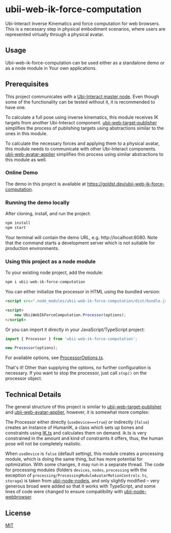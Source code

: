 # ubii-web-ik-force-computation
Ubi-Interact Inverse Kinematics and force computation for web browsers. This is a necessary step in physical embodiment scenarios, where users are represented virtually through a physical avatar.

## Usage
Ubii-web-ik-force-computation can be used either as a standalone demo or as a node module in Your own applications.

## Prerequisites
This project communicates with a [Ubi-Interact master node](https://github.com/SandroWeber/ubii-node-master). Even though some of the functionality can be tested without it, it is recommended to have one.

To calculate a full pose using inverse kinematics, this module receives IK targets from another Ubi-Interact component. [ubii-web-target-publisher](https://github.com/goldst/ubii-web-target-publisher) simplifies the process of publishing targets using abstractions similar to the ones in this module.

To calculate the necessary forces and applying them to a physical avatar, this module needs to communicate with other Ubi-Interact components. [ubii-web-avatar-applier](https://github.com/goldst/ubii-web-target-publisher) simplifies this process using similar abstractions to this module as well.

### Online Demo
The demo in this project is available at https://goldst.dev/ubii-web-ik-force-computation.

### Running the demo locally
After cloning, install, and run the project:
```bash
npm install
npm start
```
Your terminal will contain the demo URL, e.g. http://localhost:8080. Note that the command starts a development server which is not suitable for production environments.

### Using this project as a node module
To your existing node project, add the module:
```bash
npm i ubii-web-ik-force-computation
```

You can either initialize the processor in HTML using the bundled version:
```html
<script src=".node_modules/ubii-web-ik-force-computation/dist/bundle.js"></script>

<script>
    new UbiiWebIkForceComputation.Processor(options);
</script>
```

Or you can import it directly in your JavaScript/TypeScript project:
```js
import { Processor } from 'ubii-web-ik-force-computation';

new Processor(options);
```

For available options, see [ProcessorOptions.ts](./src/ProcessorOptions.ts).

That's it! Other than supplying the options, no further configuration is necessary. If you want to stop the processor, just call `stop()` on the processor object.

## Technical Details
The general structure of this project is similar to [ubii-web-target-publisher](https://github.com/goldst/ubii-web-target-publisher) and [ubii-web-avatar-applier](https://github.com/goldst/ubii-web-target-publisher), however, it is somewhat more complex:

The Processor either directly (`useDevice===true`) or indirectly (`false`) creates an instance of HumanIK, a class which sets up bones and constraints using [IK.ts](https://github.com/goldst/ik.ts) and calculates them on demand. ik.ts is very constrained in the amount and kind of constraints it offers, thus, the human pose will not be completely realistic.

When `useDevice` is `false` (default setting), this module creates a processing module, which is doing the same thing, but has more potential for optimization. With some changes, it may run in a separate thread. The code for processing modules (folders `devices`, `nodes`, `processing` with the exception of `processing/ProcessingModuleAvatarMotionControls.ts`, `storage`) is taken from [ubii-node-nodejs](https://github.com/SandroWeber/ubii-node-nodejs), and only slightly modified – very generous broad were added so that it works with TypeScript, and some lines of code were changed to ensure compatibility with [ubii-node-webbrowser](https://github.com/SandroWeber/ubii-node-webbrowser).

## License
[MIT](LICENSE)
